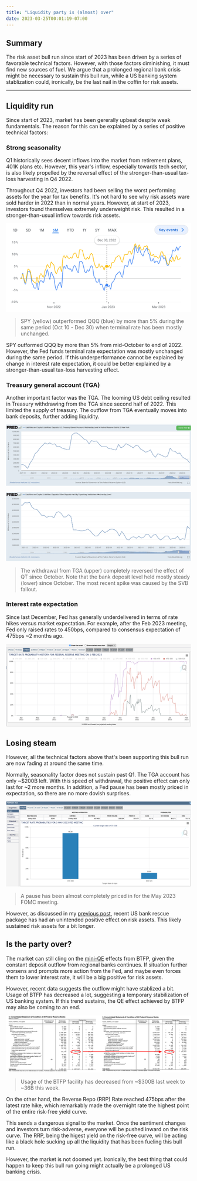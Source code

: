 ```yaml
---
title: "Liquidity party is (almost) over"
date: 2023-03-25T00:01:19-07:00
---
```


## Summary

The risk asset bull run since start of 2023 has been driven by a series of favorable technical factors. However, with those factors diminishing, it must find new sources of fuel. We argue that a prolonged regional bank crisis might be necessary to sustain this bull run, while a US banking system stablization could, ironically, be the last nail in the coffin for risk assets.

---

## Liquidity run

Since start of 2023, market has been gererally upbeat despite weak fundamentals. The reason for this can be explained by a series of positive technical factors:

### Strong seasonality

Q1 historically sees decent inflows into the market from retirement plans, 401K plans etc. However, this year's inflow, especially towards tech sector, is also likely propelled by the reversal effect of the stronger-than-usual tax-loss harvesting in Q4 2022.

Throughout Q4 2022, investors had been selling the worst performing assets for the year for tax benefits. It's not hard to see why risk assets ware sold harder in 2022 than in normal years. However, at start of 2023, investors found themselves extremely underweight risk. This resulted in a stronger-than-usual inflow towards risk assets.

![SPY vs QQQ](https://raw.githubusercontent.com/zyw229/zyw229.github.io/main/contents/macro002/image001.png)

> SPY (yellow) outperformed QQQ (blue) by more than 5% during the same period (Oct 10 - Dec 30) when terminal rate has been mostly unchanged.

SPY outformed QQQ by more than 5% from mid-October to end of 2022. However, the Fed funds terminal rate expectation was mostly unchanged during the same period. If this underperformance cannot be explained by change in interest rate expectation, it could be better explained by a stronger-than-usual tax-loss harvesting effect.

### Treasury general account (TGA)

Another important factor was the TGA. The looming US debt ceiling resulted in Treasury withdrawing from the TGA since second half of 2022. This limited the supply of treasury. The outflow from TGA eventually moves into bank deposits, further adding liquidity.

![TGA](https://raw.githubusercontent.com/zyw229/zyw229.github.io/main/contents/macro002/image002.png)

![Bank deposit](https://raw.githubusercontent.com/zyw229/zyw229.github.io/main/contents/macro002/image003.png)

> The withdrawal from TGA (upper) completely reversed the effect of QT since October. Note that the bank deposit level held mostly steady (lower) since October. The most recent spike was caused by the SVB fallout.

### Interest rate expectation

Since last December, Fed has generally underdelivered in terms of rate hikes versus market expectation. For example, after the Feb 2023 meeting, Fed only raised rates to 450bps, compared to consensus expectation of 475bps ~2 months ago.

![Feb 2023 meeting](https://raw.githubusercontent.com/zyw229/zyw229.github.io/main/contents/macro002/image004.png)

## Losing steam

However, all the technical factors above that's been supporting this bull run are now fading at around the same time.

Normally, seasonality factor does not sustain past Q1. The TGA account has only ~$200B left. With this speed of withdrawal, the positive effect can only last for ~2 more months. In addition, a Fed pause has been mostly priced in expectation, so there are no more dovish surprises.

![May 2023 meeting](https://raw.githubusercontent.com/zyw229/zyw229.github.io/main/contents/macro002/image005.png)

> A pause has been almost completely priced in for the May 2023 FOMC meeting.

However, as discussed in my [previous post](https://zyw229.github.io/posts/macro001/), recent US bank rescue package has had an unintended positive effect on risk assets. This likely sustained risk assets for a bit longer.

## Is the party over?

The market can still cling on the [mini-QE](https://zyw229.github.io/posts/macro001/) effects from BTFP, given the constant deposit outflow from regional banks continues. If situation further worsens and prompts more action from the Fed, and maybe even forces them to lower interest rate, it will be a big positive for risk assets.

However, recent data suggests the outflow might have stablized a bit. Usage of BTFP has decreased a lot, suggesting a temporary stabilization of US banking system. If this trend sustains, the QE effect achieved by BTFP may also be coming to an end.

![BTFP usage](https://raw.githubusercontent.com/zyw229/zyw229.github.io/main/contents/macro002/image006.png)

> Usage of the BTFP facility has decreased from ~$300B last week to ~36B this week.

On the other hand, the Reverse Repo (RRP) Rate reached 475bps after the latest rate hike, which remarkably made the overnight rate the highest point of the entire risk-free yield curve.

This sends a dangerous signal to the market. Once the sentiment changes and investors turn risk-adverse, everyone will be pushed inward on the risk curve. The RRP, being the higest yield on the risk-free curve, will be acting like a black hole sucking up all the liquidity that has been fueling this bull run.

However, the market is not doomed yet. Ironically, the best thing that could happen to keep this bull run going might actually be a prolonged US banking crisis.

